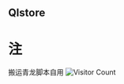 <h2>Qlstore</h2>

# 注
搬运青龙脚本自用
![Visitor Count](https://profile-counter.glitch.me/soezzzz/count.svg) 
